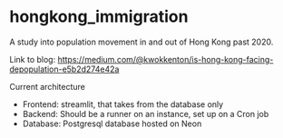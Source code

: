 # hongkong_immigration

A study into population movement in and out of Hong Kong past 2020.

Link to blog:
https://medium.com/@kwokkenton/is-hong-kong-facing-depopulation-e5b2d274e42a

Current architecture

- Frontend: streamlit, that takes from the database only
- Backend: Should be a runner on an instance, set up on a Cron job
- Database: Postgresql database hosted on Neon
